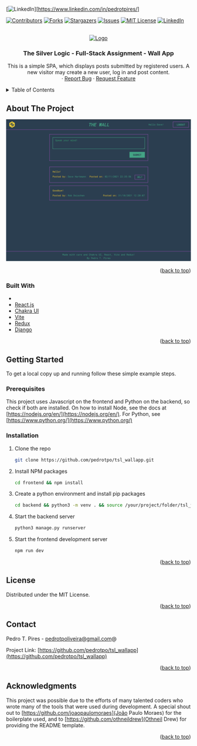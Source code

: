 <div id="top"></div>

[![LinkedIn][linkedin-shield]][https://www.linkedin.com/in/pedrotpires/]


[![Contributors][contributors-shield]][contributors-url]
[![Forks][forks-shield]][forks-url]
[![Stargazers][stars-shield]][stars-url]
[![Issues][issues-shield]][issues-url]
[![MIT License][license-shield]][license-url]
[![LinkedIn][linkedin-shield]][linkedin-url]

<!-- PROJECT LOGO -->
<br />
<div align="center">
  <a href="https://github.com/pedrotpo/tsl_wallapp">
    <img src="images/logo.png" alt="Logo" width="80" height="80">
  </a>

<h3 align="center">The Silver Logic - Full-Stack Assignment - Wall App</h3>

  <p align="center">
    This is a simple SPA, which displays posts submitted by registered users. A new visitor may create a new user, log in and post content.
    <br />
    ·
    <a href="https://github.com/pedrotpo/tsl_wallapp/issues">Report Bug</a>
    ·
    <a href="https://github.com/pedrotpo/tsl_wallapp/issues">Request Feature</a>
  </p>
</div>



<!-- TABLE OF CONTENTS -->
<details>
  <summary>Table of Contents</summary>
  <ol>
    <li>
      <a href="#about-the-project">About The Project</a>
      <ul>
        <li><a href="#built-with">Built With</a></li>
      </ul>
    </li>
    <li>
      <a href="#getting-started">Getting Started</a>
      <ul>
        <li><a href="#prerequisites">Prerequisites</a></li>
        <li><a href="#installation">Installation</a></li>
      </ul>
    </li>
  </ol>
</details>



<!-- ABOUT THE PROJECT -->
## About The Project

[![Product Name Screen Shot][product-screenshot]](https://github.com/pedrotpo/tsl_wallapp/)


<p align="right">(<a href="#top">back to top</a>)</p>



### Built With

* 
* [React.js](https://reactjs.org/)
* [Chakra UI](https://chakra-ui.com/)
* [Vite](https://vitejs.dev/)
* [Redux](https://redux.js.org/)
* [Django](https://www.djangoproject.com/)


<p align="right">(<a href="#top">back to top</a>)</p>



<!-- GETTING STARTED -->
## Getting Started

To get a local copy up and running follow these simple example steps.

### Prerequisites

This project uses Javascript on the frontend and Python on the backend, so check if both are installed. On how to install Node, see the docs at [https://nodejs.org/en/](https://nodejs.org/en/). For Python, see [https://www.python.org/](https://www.python.org/)

### Installation

1. Clone the repo
   ```sh
   git clone https://github.com/pedrotpo/tsl_wallapp.git
   ```
2. Install NPM packages
   ```sh
   cd frontend && npm install
   ```
3. Create a python environment and install pip packages
   ```sh
   cd backend && python3 -m venv . && source /your/project/folder/tsl_wallapp/backend/venv/bin/activate && pip install -r requirements.txt
   ```
4. Start the backend server
   ```sh
   python3 manage.py runserver
   ```
5. Start the frontend development server
   ```sh
   npm run dev
   ```

<p align="right">(<a href="#top">back to top</a>)</p>


<!-- LICENSE -->
## License

Distributed under the MIT License.

<p align="right">(<a href="#top">back to top</a>)</p>



<!-- CONTACT -->
## Contact

Pedro T. Pires - pedrotpoliveira@gmail.com@

Project Link: [https://github.com/pedrotpo/tsl_wallapp](https://github.com/pedrotpo/tsl_wallapp)

<p align="right">(<a href="#top">back to top</a>)</p>



<!-- ACKNOWLEDGMENTS -->
## Acknowledgments

This project was possible due to the efforts of many talented coders who wrote many of the tools that were used during development. A special shout out to [https://github.com/joaopaulomoraes](João Paulo Moraes) for the boilerplate used, and to [https://github.com/othneildrew](Othneil Drew) for providing the README template.

<p align="right">(<a href="#top">back to top</a>)</p>



<!-- MARKDOWN LINKS & IMAGES -->
<!-- https://www.markdownguide.org/basic-syntax/#reference-style-links -->
[contributors-shield]: https://img.shields.io/github/contributors/pedrotpo/tsl_wallapp.svg?style=for-the-badge
[contributors-url]: https://github.com/pedrotpo/tsl_wallapp/graphs/contributors
[forks-shield]: https://img.shields.io/github/forks/pedrotpo/tsl_wallapp.svg?style=for-the-badge
[forks-url]: https://github.com/pedrotpo/tsl_wallapp/network/members
[stars-shield]: https://img.shields.io/github/stars/pedrotpo/tsl_wallapp.svg?style=for-the-badge
[stars-url]: https://github.com/pedrotpo/tsl_wallapp/stargazers
[issues-shield]: https://img.shields.io/github/issues/pedrotpo/tsl_wallapp.svg?style=for-the-badge
[issues-url]: https://github.com/pedrotpo/tsl_wallapp/issues
[license-shield]: https://img.shields.io/github/license/pedrotpo/tsl_wallapp.svg?style=for-the-badge
[license-url]: https://github.com/pedrotpo/tsl_wallapp/blob/master/LICENSE.txt
[linkedin-shield]: https://img.shields.io/badge/-LinkedIn-black.svg?style=for-the-badge&logo=linkedin&colorB=555
[linkedin-url]: https://linkedin.com/in/pedrotpires
[product-screenshot]: screenshot.png
